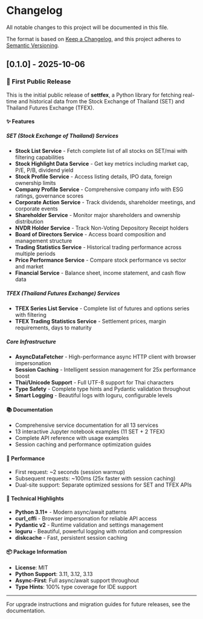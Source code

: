 # Changelog

All notable changes to this project will be documented in this file.

The format is based on [Keep a Changelog](https://keepachangelog.com/en/1.0.0/),
and this project adheres to [Semantic Versioning](https://semver.org/spec/v2.0.0.html).

## [0.1.0] - 2025-10-06

### 🎉 First Public Release

This is the initial public release of **settfex**, a Python library for fetching real-time and historical data from the Stock Exchange of Thailand (SET) and Thailand Futures Exchange (TFEX).

#### ✨ Features

##### SET (Stock Exchange of Thailand) Services

- **Stock List Service** - Fetch complete list of all stocks on SET/mai with filtering capabilities
- **Stock Highlight Data Service** - Get key metrics including market cap, P/E, P/B, dividend yield
- **Stock Profile Service** - Access listing details, IPO data, foreign ownership limits
- **Company Profile Service** - Comprehensive company info with ESG ratings, governance scores
- **Corporate Action Service** - Track dividends, shareholder meetings, and corporate events
- **Shareholder Service** - Monitor major shareholders and ownership distribution
- **NVDR Holder Service** - Track Non-Voting Depository Receipt holders
- **Board of Directors Service** - Access board composition and management structure
- **Trading Statistics Service** - Historical trading performance across multiple periods
- **Price Performance Service** - Compare stock performance vs sector and market
- **Financial Service** - Balance sheet, income statement, and cash flow data

##### TFEX (Thailand Futures Exchange) Services

- **TFEX Series List Service** - Complete list of futures and options series with filtering
- **TFEX Trading Statistics Service** - Settlement prices, margin requirements, days to maturity

##### Core Infrastructure

- **AsyncDataFetcher** - High-performance async HTTP client with browser impersonation
- **Session Caching** - Intelligent session management for 25x performance boost
- **Thai/Unicode Support** - Full UTF-8 support for Thai characters
- **Type Safety** - Complete type hints and Pydantic validation throughout
- **Smart Logging** - Beautiful logs with loguru, configurable levels

#### 📚 Documentation

- Comprehensive service documentation for all 13 services
- 13 interactive Jupyter notebook examples (11 SET + 2 TFEX)
- Complete API reference with usage examples
- Session caching and performance optimization guides

#### 🚀 Performance

- First request: ~2 seconds (session warmup)
- Subsequent requests: ~100ms (25x faster with session caching)
- Dual-site support: Separate optimized sessions for SET and TFEX APIs

#### 🔧 Technical Highlights

- **Python 3.11+** - Modern async/await patterns
- **curl_cffi** - Browser impersonation for reliable API access
- **Pydantic v2** - Runtime validation and settings management
- **loguru** - Beautiful, powerful logging with rotation and compression
- **diskcache** - Fast, persistent session caching

#### 📦 Package Information

- **License**: MIT
- **Python Support**: 3.11, 3.12, 3.13
- **Async-First**: Full async/await support throughout
- **Type Hints**: 100% type coverage for IDE support

---

For upgrade instructions and migration guides for future releases, see the documentation.
